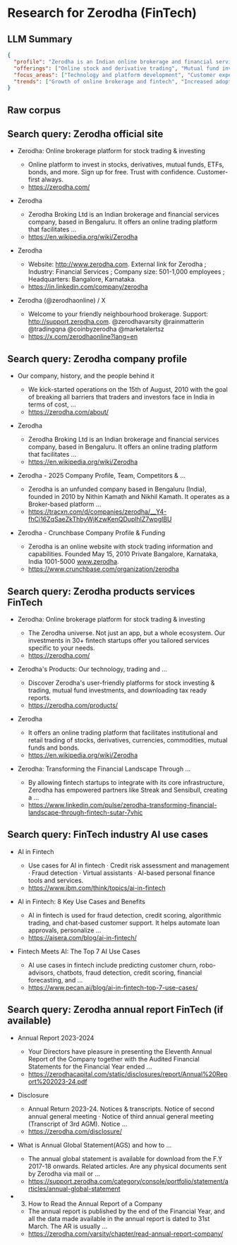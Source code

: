 # Research for Zerodha (FinTech)

## LLM Summary

```json
{
  "profile": "Zerodha is an Indian online brokerage and financial services company founded in 2010.  Headquartered in Bengaluru, it provides a platform for trading stocks, derivatives, mutual funds, and more.  The company is known for its technology-driven approach and customer-centric focus.",
  "offerings": ["Online stock and derivative trading", "Mutual fund investments", "Investment in bonds and ETFs", "Tax ready reports download", "Access to a fintech ecosystem of 30+ startups"],
  "focus_areas": ["Technology and platform development", "Customer experience (CX)", "Fintech partnerships and ecosystem growth", "Financial inclusion and accessibility"],
  "trends": ["Growth of online brokerage and fintech", "Increased adoption of AI and machine learning in finance", "Demand for personalized financial services", "Regulatory changes in the financial sector", "Focus on financial literacy and education"]
}
```

## Raw corpus

## Search query: Zerodha official site

- Zerodha: Online brokerage platform for stock trading & investing
  - Online platform to invest in stocks, derivatives, mutual funds, ETFs, bonds, and more. Sign up for free. Trust with confidence. Customer-first always.
  - https://zerodha.com/

- Zerodha
  - Zerodha Broking Ltd is an Indian brokerage and financial services company, based in Bengaluru. It offers an online trading platform that facilitates ...
  - https://en.wikipedia.org/wiki/Zerodha

- Zerodha
  - Website: http://www.zerodha.com. External link for Zerodha ; Industry: Financial Services ; Company size: 501-1,000 employees ; Headquarters: Bangalore, Karnataka.
  - https://in.linkedin.com/company/zerodha

- Zerodha (@zerodhaonline) / X
  - Welcome to your friendly neighbourhood brokerage. Support: http://support.zerodha.com. @zerodhavarsity @rainmatterin @tradingqna @coinbyzerodha @marketalertsz
  - https://x.com/zerodhaonline?lang=en

## Search query: Zerodha company profile

- Our company, history, and the people behind it
  - We kick-started operations on the 15th of August, 2010 with the goal of breaking all barriers that traders and investors face in India in terms of cost, ...
  - https://zerodha.com/about/

- Zerodha
  - Zerodha Broking Ltd is an Indian brokerage and financial services company, based in Bengaluru. It offers an online trading platform that facilitates ...
  - https://en.wikipedia.org/wiki/Zerodha

- Zerodha - 2025 Company Profile, Team, Competitors & ...
  - Zerodha is an unfunded company based in Bengaluru (India), founded in 2010 by Nithin Kamath and Nikhil Kamath. It operates as a Broker-based platform ...
  - https://tracxn.com/d/companies/zerodha/__Y4-fhCi16ZqSaeZkThbyWjKzwKenQDuplhlZ7wpglBU

- Zerodha - Crunchbase Company Profile & Funding
  - Zerodha is an online website with stock trading information and capabilities. Founded May 15, 2010 Private Bangalore, Karnataka, India 1001-5000 www.zerodha.
  - https://www.crunchbase.com/organization/zerodha

## Search query: Zerodha products services FinTech

- Zerodha: Online brokerage platform for stock trading & investing
  - The Zerodha universe. Not just an app, but a whole ecosystem. Our investments in 30+ fintech startups offer you tailored services specific to your needs.
  - https://zerodha.com/

- Zerodha's Products: Our technology, trading and ...
  - Discover Zerodha's user-friendly platforms for stock investing & trading, mutual fund investments, and downloading tax ready reports.
  - https://zerodha.com/products/

- Zerodha
  - It offers an online trading platform that facilitates institutional and retail trading of stocks, derivatives, currencies, commodities, mutual funds and bonds.
  - https://en.wikipedia.org/wiki/Zerodha

- Zerodha: Transforming the Financial Landscape Through ...
  - By allowing fintech startups to integrate with its core infrastructure, Zerodha has empowered partners like Streak and Sensibull, creating a ...
  - https://www.linkedin.com/pulse/zerodha-transforming-financial-landscape-through-fintech-sutar-7vhic

## Search query: FinTech industry AI use cases

- AI in Fintech
  - Use cases for AI in fintech · Credit risk assessment and management · Fraud detection · Virtual assistants · AI-based personal finance tools and services.
  - https://www.ibm.com/think/topics/ai-in-fintech

- AI in Fintech: 8 Key Use Cases and Benefits
  - AI in fintech is used for fraud detection, credit scoring, algorithmic trading, and chat-based customer support. It helps automate loan approvals, personalize ...
  - https://aisera.com/blog/ai-in-fintech/

- Fintech Meets AI: The Top 7 AI Use Cases
  - AI use cases in fintech include predicting customer churn, robo-advisors, chatbots, fraud detection, credit scoring, financial forecasting, and ...
  - https://www.pecan.ai/blog/ai-in-fintech-top-7-use-cases/

## Search query: Zerodha annual report FinTech (if available)

- Annual Report 2023-2024
  - Your Directors have pleasure in presenting the Eleventh Annual Report of the Company together with the Audited Financial Statements for the Financial Year ended ...
  - https://zerodhacapital.com/static/disclosures/report/Annual%20Report%202023-24.pdf

- Disclosure
  - Annual Return 2023-24. Notices & transcripts. Notice of second annual general meeting · Notice of third annual general meeting (Transcript of 3rd AGM). Notice ...
  - https://zerodha.com/disclosure/

- What is Annual Global Statement(AGS) and how to ...
  - The annual global statement is available for download from the F.Y 2017-18 onwards. Related articles. Are any physical documents sent by Zerodha via mail or ...
  - https://support.zerodha.com/category/console/portfolio/statement/articles/annual-global-statement

- 3. How to Read the Annual Report of a Company
  - The annual report is published by the end of the Financial Year, and all the data made available in the annual report is dated to 31st March. The AR is usually ...
  - https://zerodha.com/varsity/chapter/read-annual-report-company/


